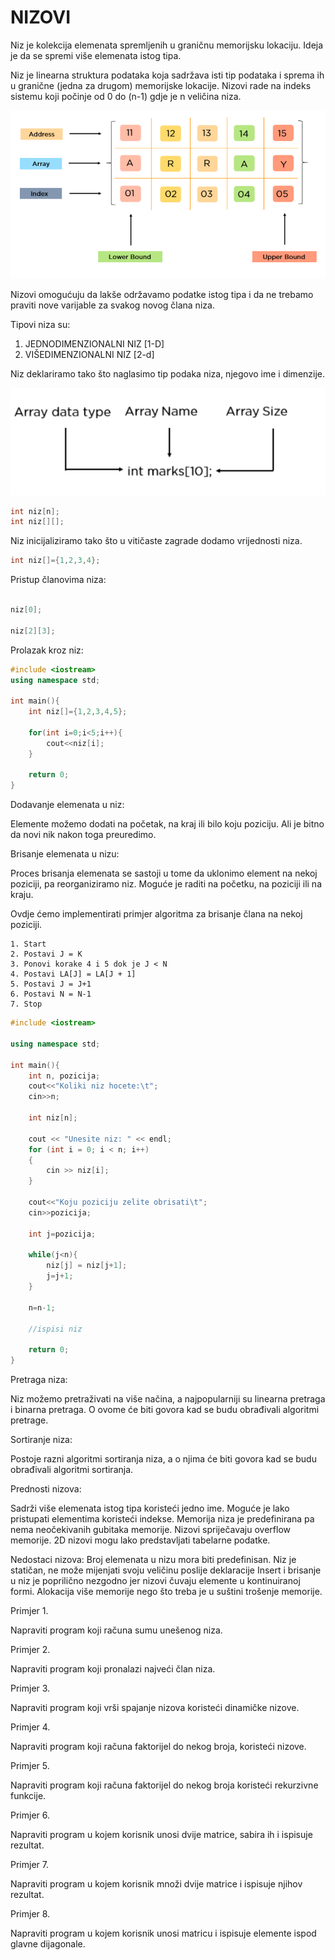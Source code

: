 # NIZOVI

Niz je kolekcija elemenata spremljenih u graničnu memorijsku lokaciju. Ideja je da se spremi više elemenata istog tipa.

Niz je linearna struktura podataka koja sadržava isti tip podataka i sprema ih u granične (jedna za drugom) memorijske lokacije. Nizovi rade na indeks sistemu koji počinje od 0 do (n-1) gdje je n veličina niza.

<img src="images/niz.png"/>

Nizovi omogućuju da lakše održavamo podatke istog tipa i da ne trebamo praviti nove varijable za svakog novog člana niza.

Tipovi niza su:

1. JEDNODIMENZIONALNI NIZ [1-D]
2. VIŠEDIMENZIONALNI NIZ [2-d]

Niz deklariramo tako što naglasimo tip podaka niza, njegovo ime i dimenzije.

<img src="images/deklaracijaniza.png" />

```c++
int niz[n];
int niz[][];
```

Niz inicijaliziramo tako što u vitičaste zagrade dodamo vrijednosti niza.

```c++
int niz[]={1,2,3,4};
```

Pristup članovima niza:

```c++

niz[0];

niz[2][3];

```


Prolazak kroz niz:

```c++
#include <iostream>
using namespace std;

int main(){
    int niz[]={1,2,3,4,5};

    for(int i=0;i<5;i++){
        cout<<niz[i];
    }

    return 0;
}
```

Dodavanje elemenata u niz:

Elemente možemo dodati na početak, na kraj ili bilo koju poziciju. Ali je bitno da novi nik nakon toga preuredimo.

Brisanje elemenata u nizu:

Proces brisanja elemenata se sastoji u tome da uklonimo element na nekoj poziciji, pa reorganiziramo niz. Moguće je raditi na početku, na poziciji ili na kraju.

Ovdje ćemo implementirati primjer algoritma za brisanje člana na nekoj poziciji.

```
1. Start
2. Postavi J = K
3. Ponovi korake 4 i 5 dok je J < N
4. Postavi LA[J] = LA[J + 1]
5. Postavi J = J+1
6. Postavi N = N-1
7. Stop
```

```c++
#include <iostream>

using namespace std;

int main(){
    int n, pozicija;
    cout<<"Koliki niz hocete:\t";
    cin>>n;

    int niz[n];

    cout << "Unesite niz: " << endl;
    for (int i = 0; i < n; i++)
    {
        cin >> niz[i];
    }

    cout<<"Koju poziciju zelite obrisati\t";
    cin>>pozicija;

    int j=pozicija;

    while(j<n){
        niz[j] = niz[j+1];
        j=j+1;
    }

    n=n-1;

    //ispisi niz

    return 0;
}
```

Pretraga niza:

Niz možemo pretraživati na više načina, a najpopularniji su linearna pretraga i binarna pretraga. O ovome će biti govora kad se budu obrađivali algoritmi pretrage.

Sortiranje niza:

Postoje razni algoritmi sortiranja niza, a o njima će biti govora kad se budu obrađivali algoritmi sortiranja.

Prednosti nizova:

Sadrži više elemenata istog tipa koristeći jedno ime. Moguće je lako pristupati elementima koristeći indekse. Memorija niza je predefinirana pa nema neočekivanih gubitaka memorije. Nizovi spriječavaju overflow memorije. 2D nizovi mogu lako predstavljati tabelarne podatke.

Nedostaci nizova:
Broj elemenata u nizu mora biti predefinisan.
Niz je statičan, ne može mijenjati svoju veličinu poslije deklaracije
Insert i brisanje u niz je poprilično nezgodno jer nizovi čuvaju elemente u kontinuiranoj formi.
Alokacija više memorije nego što treba je u suštini trošenje memorije.

Primjer 1.

Napraviti program koji računa sumu unešenog niza.

Primjer 2.

Napraviti program koji pronalazi najveći član niza.

Primjer 3.

Napraviti program koji vrši spajanje nizova koristeći dinamičke nizove.

Primjer 4.

Napraviti program koji računa faktorijel do nekog broja, koristeći nizove.

Primjer 5.

Napraviti program koji računa faktorijel do nekog broja koristeći rekurzivne funkcije.

Primjer 6.

Napraviti program u kojem korisnik unosi dvije matrice, sabira ih i ispisuje rezultat.

Primjer 7.

Napraviti program u kojem korisnik množi dvije matrice i ispisuje njihov rezultat.

Primjer 8.

Napraviti program u kojem korisnik unosi matricu i ispisuje elemente ispod glavne dijagonale.

